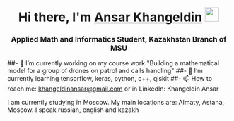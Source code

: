 <h1 align="center">Hi there, I'm <a href="https://daniilshat.ru/" target="_blank">Ansar Khangeldin</a> 
<img src="https://github.com/blackcater/blackcater/raw/main/images/Hi.gif" height="32"/></h1>
<h3 align="center">Applied Math and Informatics Student, Kazakhstan Branch of MSU</h3>

<!--
**KhanZznBabyPluto/KhanZznBabyPluto** is a ✨ _special_ ✨ repository because its `README.md` (this file) appears on your GitHub profile.

Here are some ideas to get you started:
- 👯 I’m looking to collaborate on ...
- 🤔 I’m looking for help with ...
- 💬 Ask me about ...
- 😄 Pronouns: ...
- ⚡ Fun fact: ...

-->
##- 🔭 I’m currently working on my course work "Building a mathematical model for a group of drones on patrol and calls handling"
##- 🌱 I’m currently learning tensorflow, keras, python, c++, qiskit
##- 📫 How to reach me: khangeldinansar@gmail.com or in LinkedIn: Khangeldin Ansar

I am currently studying in Moscow. My main locations are: Almaty, Astana, Moscow.
I speak russian, english and kazakh
